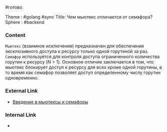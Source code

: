 #готово 

Theme : #golang  #sync
Title: Чем мьютекс отличается от семафора?
Sphere : #backend 

### Content

`Мьютекс` (взаимное исключение) предназначен для обеспечения эксклюзивного доступа к ресурсу только одной горутиной за раз. 
`Семафор` используется для контроля доступа ограниченного количества горутин к ресурсу (N > 1). Основное отличие заключается в том, что мьютекс блокирует доступ к ресурсу для всех кроме одной горутины, в то время как семафор позволяет доступ определенному числу горутин одновременно.

### External Link

- [Введение в мьютексы и семафоры](https://golangbyexample.com/semaphore-in-golang/)

### Internal Link

- 